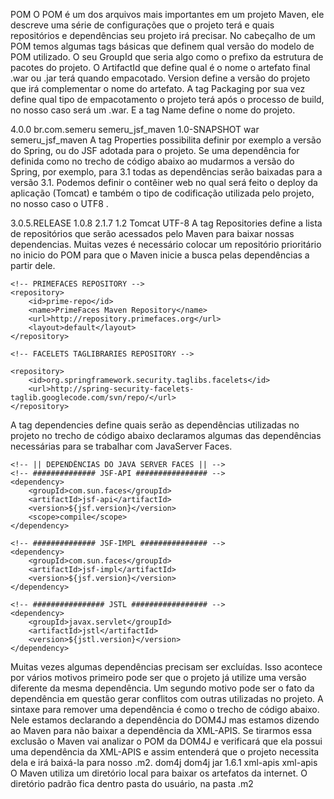 POM
O POM é um dos arquivos mais importantes em um projeto Maven, ele descreve uma série de configurações que o projeto terá e quais repositórios e dependências seu projeto irá precisar. No cabeçalho de um POM temos algumas tags básicas que definem qual versão do modelo de POM utilizado. O seu GroupId que seria algo como o prefixo da estrutura de pacotes do projeto. O ArtifactId que define qual é o nome o artefato final .war ou .jar terá quando empacotado. Version define a versão do projeto que irá complementar o nome do artefato. A tag Packaging por sua vez define qual tipo de empacotamento o projeto terá após o processo de build, no nosso caso será um .war. E a tag Name define o nome do projeto.

<modelVersion>4.0.0</modelVersion>
<groupId>br.com.semeru</groupId>
<artifactId>semeru_jsf_maven</artifactId>
<version>1.0-SNAPSHOT</version>
<packaging>war</packaging>
<name>semeru_jsf_maven</name>
A tag Properties possibilita definir por exemplo a versão do Spring, ou do JSF adotada para o projeto. Se uma dependência for definida como no trecho de código abaixo ao mudarmos a versão do Spring, por exemplo, para 3.1 todas as dependências serão baixadas para a versão 3.1. Podemos definir o contêiner web no qual será feito o deploy da aplicação (Tomcat) e também o tipo de codificação utilizada pelo projeto, no nosso caso o UTF8 .

<properties>
    <spring.version>3.0.5.RELEASE</spring.version>
    <themes.version>1.0.8</themes.version>
    <jsf.version>2.1.7</jsf.version>
    <jstl.version>1.2</jstl.version>
    <netbeans.hint.deploy.server>Tomcat</netbeans.hint.deploy.server>   
    <project.build.sourceEncoding>UTF-8</project.build.sourceEncoding>
</properties>
A tag Repositories define a lista de repositórios que serão acessados pelo Maven para baixar nossas dependencias. Muitas vezes é necessário colocar um repositório prioritário no inicio do POM para que o Maven inicie a busca pelas dependências a partir dele.

<repositories>
     
    <!-- PRIMEFACES REPOSITORY -->
    <repository>
        <id>prime-repo</id>
        <name>PrimeFaces Maven Repository</name>
        <url>http://repository.primefaces.org</url>
        <layout>default</layout>
    </repository>        
             
    <!-- FACELETS TAGLIBRARIES REPOSITORY -->
     
    <repository>
        <id>org.springframework.security.taglibs.facelets</id>
        <url>http://spring-security-facelets-taglib.googlecode.com/svn/repo/</url>
    </repository>
 
</repositories>
A tag dependencies define quais serão as dependências utilizadas no projeto no trecho de código abaixo declaramos algumas das dependências necessárias para se trabalhar com JavaServer Faces.

<dependencies>
 
    <!-- || DEPENDÊNCIAS DO JAVA SERVER FACES || -->                       
    <!-- ############## JSF-API ################ -->
    <dependency>
        <groupId>com.sun.faces</groupId>
        <artifactId>jsf-api</artifactId>
        <version>${jsf.version}</version>
        <scope>compile</scope>
    </dependency>
 
    <!-- ############## JSF-IMPL ############### -->
    <dependency>
        <groupId>com.sun.faces</groupId>
        <artifactId>jsf-impl</artifactId>
        <version>${jsf.version}</version>
    </dependency>
             
    <!-- ################ JSTL ################# -->
    <dependency>  
        <groupId>javax.servlet</groupId>  
        <artifactId>jstl</artifactId>  
        <version>${jstl.version}</version>  
    </dependency>  
</dependencies>
Muitas vezes algumas dependências precisam ser excluídas. Isso acontece por vários motivos primeiro pode ser que o projeto já utilize uma versão diferente da mesma dependência. Um segundo motivo pode ser o fato da dependência em questão gerar conflitos com outras utilizadas no projeto. A sintaxe para remover uma dependência é como o trecho de código abaixo. Nele estamos declarando a dependência do DOM4J mas estamos dizendo ao Maven para não baixar a dependência da XML-APIS. Se tirarmos essa exclusão o Maven vai analizar o POM da DOM4J e verificará que ela possui uma dependência da XML-APIS e assim entenderá que o projeto necessita dela e irá baixá-la para nosso .m2.

<!-- ############### DOM4J ################# -->
<dependency>
    <artifactId>dom4j</artifactId>
    <groupId>dom4j</groupId>
    <type>jar</type>
    <version>1.6.1</version>
    <exclusions>
        <exclusion>
            <artifactId>xml-apis</artifactId>
            <groupId>xml-apis</groupId>
        </exclusion>
    </exclusions>
</dependency>
O Maven utiliza um diretório local para baixar os artefatos da internet. O diretório padrão fica dentro pasta do usuário, na pasta .m2
